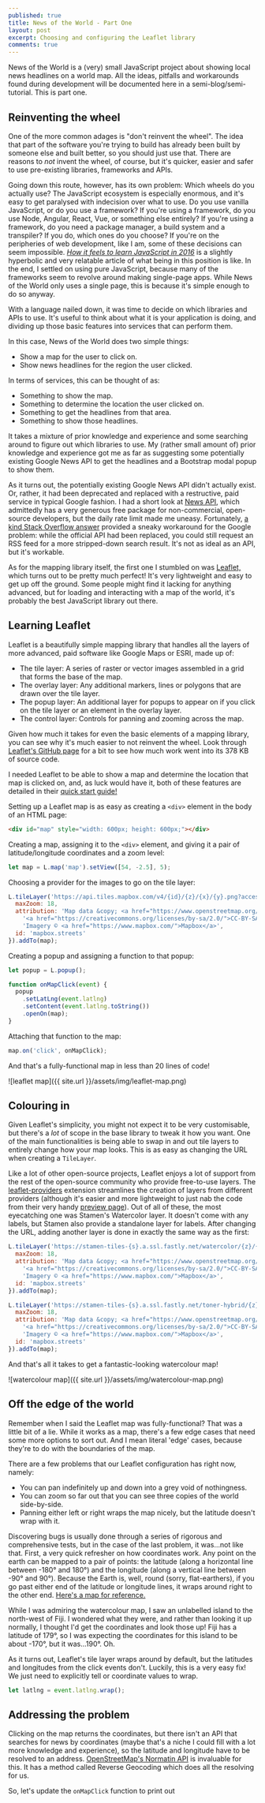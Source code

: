 ```yaml
---
published: true
title: News of the World - Part One
layout: post
excerpt: Choosing and configuring the Leaflet library
comments: true
---
```

News of the World is a (very) small JavaScript project about showing local news headlines on a world map. All the ideas, pitfalls and workarounds found during development will be documented here in a semi-blog/semi-tutorial. This is part one.

## Reinventing the wheel

One of the more common adages is "don't reinvent the wheel". The idea that part of the software you're trying to build has already been built by someone else and built better, so you should just use that. There are reasons to _not_ invent the wheel, of course, but it's quicker, easier and safer to use pre-existing libraries, frameworks and APIs.

Going down this route, however, has its own problem: Which wheels do you actually use? The JavaScript ecosystem is especially enormous, and it's easy to get paralysed with indecision over what to use. Do you use vanilla JavaScript, or do you use a framework? If you're using a framework, do you use Node, Angular, React, Vue, or something else entirely? If you're using a framework, do you need a package manager, a build system and a transpiler? If you do, which ones do you choose? If you're on the peripheries of web development, like I am, some of these decisions can seem impossible. [_How it feels to learn JavaScript in 2016_](https://hackernoon.com/how-it-feels-to-learn-javascript-in-2016-d3a717dd577f) is a slightly hyperbolic and very relatable article of what being in this position is like. In the end, I settled on using pure JavaScript, because many of the frameworks seem to revolve around making single-page apps. While News of the World only uses a single page, this is because it's simple enough to do so anyway.

With a language nailed down, it was time to decide on which libraries and APIs to use. It's useful to think about what it is your application is doing, and dividing up those basic features into services that can perform them.

In this case, News of the World does two simple things:

- Show a map for the user to click on.
- Show news headlines for the region the user clicked.

In terms of services, this can be thought of as:

- Something to show the map.
- Something to determine the location the user clicked on.
- Something to get the headlines from that area.
- Something to show those headlines.

It takes a mixture of prior knowledge and experience and some searching around to figure out which libraries to use. My (rather small amount of) prior knowledge and experience got me as far as suggesting some potentially existing Google News API to get the headlines and a Bootstrap modal popup to show them.

As it turns out, the potentially existing Google News API didn't actually exist. Or, rather, it had been deprecated and replaced with a restructive, paid service in typical Google fashion. I had a short look at [News API](https://newsapi.org/), which admittedly has a very generous free package for non-commercial, open-source developers, but the daily rate limit made me uneasy. Fortunately, [a kind Stack Overflow answer](https://stackoverflow.com/a/7829688/) provided a sneaky workaround for the Google problem: while the official API had been replaced, you could still request an RSS feed for a more stripped-down search result. It's not as ideal as an API, but it's workable.

As for the mapping library itself, the first one I stumbled on was [Leaflet,](https://leafletjs.com/) which turns out to be pretty much perfect! It's very lightweight and easy to get up off the ground. Some people might find it lacking for anything advanced, but for loading and interacting with a map of the world, it's probably the best JavaScript library out there.

## Learning Leaflet

Leaflet is a beautifully simple mapping library that handles all the layers of more advanced, paid software like Google Maps or ESRI, made up of:

- The tile layer: A series of raster or vector images assembled in a grid that forms the base of the map.
- The overlay layer: Any additional markers, lines or polygons that are drawn over the tile layer.
- The popup layer: An additional layer for popups to appear on if you click on the tile layer or an element in the overlay layer.
- The control layer: Controls for panning and zooming across the map.

Given how much it takes for even the basic elements of a mapping library, you can see why it's much easier to not reinvent the wheel. Look through [Leaflet's GitHub page](https://github.com/Leaflet/Leaflet) for a bit to see how much work went into its 378 KB of source code.

I needed Leaflet to be able to show a map and determine the location that map is clicked on, and, as luck would have it, both of these features are detailed in their [quick start guide!](https://leafletjs.com/examples/quick-start/)

Setting up a Leaflet map is as easy as creating a `<div>` element in the body of an HTML page:

```html
<div id="map" style="width: 600px; height: 600px;"></div>
```

Creating a map, assigning it to the `<div>` element, and giving it a pair of latitude/longitude coordinates and a zoom level:

```javascript
let map = L.map('map').setView([54, -2.5], 5);
```

Choosing a provider for the images to go on the tile layer:

```javascript
L.tileLayer('https://api.tiles.mapbox.com/v4/{id}/{z}/{x}/{y}.png?access_token=pk.eyJ1IjoibWFwYm94IiwiYSI6ImNpejY4NXVycTA2emYycXBndHRqcmZ3N3gifQ.rJcFIG214AriISLbB6B5aw', {
  maxZoom: 18,
  attribution: 'Map data &copy; <a href="https://www.openstreetmap.org/">OpenStreetMap</a> contributors, ' +
  	'<a href="https://creativecommons.org/licenses/by-sa/2.0/">CC-BY-SA</a>, ' +
  	'Imagery © <a href="https://www.mapbox.com/">Mapbox</a>',
  id: 'mapbox.streets'
}).addTo(map);
```

Creating a popup and assigning a function to that popup:

```javascript
let popup = L.popup();

function onMapClick(event) {
  popup
    .setLatLng(event.latlng)
    .setContent(event.latlng.toString())
    .openOn(map);
}
```

Attaching that function to the map:

```javascript
map.on('click', onMapClick);
```

And that's a fully-functional map in less than 20 lines of code!

![leaflet map]({{ site.url }}/assets/img/leaflet-map.png)

## Colouring in

Given Leaflet's simplicity, you might not expect it to be very customisable, but there's a _lot_ of scope in the base library to tweak it how you want. One of the main functionalities is being able to swap in and out tile layers to entirely change how your map looks. This is as easy as changing the URL when creating a `TileLayer`.

Like a lot of other open-source projects, Leaflet enjoys a lot of support from the rest of the open-source community who provide free-to-use layers. The [leaflet-providers](https://github.com/leaflet-extras/leaflet-providers) extension streamlines the creation of layers from different providers (although it's easier and more lightweight to just nab the code from their very handy [preview page](https://leaflet-extras.github.io/leaflet-providers/preview/)). Out of all of these, the most eyecatching one was Stamen's Watercolor layer. It doesn't come with any labels, but Stamen also provide a standalone layer for labels. After changing the URL, adding another layer is done in exactly the same way as the first:

```javascript
L.tileLayer('https://stamen-tiles-{s}.a.ssl.fastly.net/watercolor/{z}/{x}/{y}{r}.png', {
  maxZoom: 18,
  attribution: 'Map data &copy; <a href="https://www.openstreetmap.org/">OpenStreetMap</a> contributors, ' +
  	'<a href="https://creativecommons.org/licenses/by-sa/2.0/">CC-BY-SA</a>, ' +
  	'Imagery © <a href="https://www.mapbox.com/">Mapbox</a>',
  id: 'mapbox.streets'
}).addTo(map);

L.tileLayer('https://stamen-tiles-{s}.a.ssl.fastly.net/toner-hybrid/{z}/{x}/{y}{r}.png', {
  maxZoom: 18,
  attribution: 'Map data &copy; <a href="https://www.openstreetmap.org/">OpenStreetMap</a> contributors, ' +
  	'<a href="https://creativecommons.org/licenses/by-sa/2.0/">CC-BY-SA</a>, ' +
  	'Imagery © <a href="https://www.mapbox.com/">Mapbox</a>',
  id: 'mapbox.streets'
}).addTo(map);
```

And that's all it takes to get a fantastic-looking watercolour map!

![watercolour map]({{ site.url }}/assets/img/watercolour-map.png)

## Off the edge of the world

Remember when I said the Leaflet map was fully-functional? That was a little bit of a lie. While it works as a map, there's a few edge cases that need some more options to sort out. And I mean literal 'edge' cases, because they're to do with the boundaries of the map.

There are a few problems that our Leaflet configuration has right now, namely:

- You can pan indefinitely up and down into a grey void of nothingness.
- You can zoom so far out that you can see three copies of the world side-by-side.
- Panning either left or right wraps the map nicely, but the latitude doesn't wrap with it.

Discovering bugs is usually done through a series of rigorous and comprehensive tests, but in the case of the last problem, it was...not like that. First, a very quick refresher on how coordinates work. Any point on the earth can be mapped to a pair of points: the latitude (along a horizontal line between -180° and 180°) and the longitude (along a vertical line between -90° and 90°). Because the Earth is, well, round (sorry, flat-earthers), if you go past either end of the latitude or longitude lines, it wraps around right to the other end. [Here's a map for reference.](https://www.cia.gov/library/publications/resources/the-world-factbook/graphics/ref_maps/political/pdf/world.pdf)

While I was admiring the watercolour map, I saw an unlabelled island to the north-west of Fiji. I wondered what they were, and rather than looking it up normally, I thought I'd get the coordinates and look those up! Fiji has a latitude of 179°, so I was expecting the coordinates for this island to be about -170°, but it was...190°. Oh.

As it turns out, Leaflet's tile layer wraps around by default, but the latitudes and longitudes from the click events don't. Luckily, this is a very easy fix! We just need to explicitly tell or coordinate values to wrap.

```javascript
let latlng = event.latlng.wrap();
```



## Addressing the problem

Clicking on the map returns the coordinates, but there isn't an API that searches for news by coordinates (maybe that's a niche I could fill with a lot more knowledge and experience), so the latitude and longitude have to be resolved to an address. [OpenStreetMap's Normatin API](https://wiki.openstreetmap.org/wiki/Nominatim) is invaluable for this. It has a method called Reverse Geocoding which does all the resolving for us.

So, let's update the `onMapClick` function to print out 
